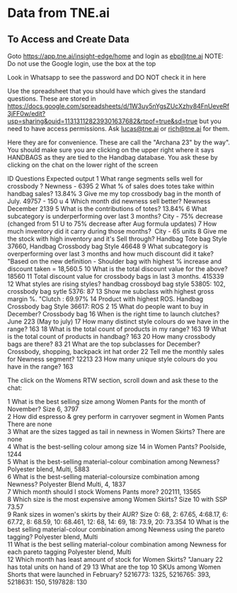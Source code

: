 # Data from TNE.ai

## To Access and Create Data

Goto https://app.tne.ai/insight-edge/home and login as ebp@tne.ai
NOTE: Do not use the Google login, use the box at the top

Look in Whatsapp to see the password and DO NOT check it in here

Use the spreadsheet that you should have which gives the standard questions. These are stored in https://docs.google.com/spreadsheets/d/1W3uy5nYgsZUcXzhy84FnUeveRf3jFF0w/edit?usp=sharing&ouid=113131128239301637682&rtpof=true&sd=true
but you need to have access permissions. Ask lucas@tne.ai or rich@tne.ai for them. 

Here they are for convenience. These are call the "Archana 23" by the way". You should make sure you are clicking on the upper right where it says HANDBAGS
as they are tied to the Handbag database. You ask these by clicking on the chat on the lower right of the screen

ID	Questions	Expected output
1	What range segments sells well for crossbody ?	Newness - 6395
2	What % of sales does totes take within handbag sales? 	13.84%
3	Give me my top crossbody bag in the month of July.	49757 - 150 u
4	Which month did newness sell better?	Newness December 2139
5	What is the contributions of totes?	13.84%
6	What subcategory is underperforming over last 3 months? 	City - 75% decrease (changed from 51 U to 75% decrease after Aug formula updates)
7	How much inventory did it carry during those months? 	City - 65 units
8	Give me the stock with high inventory and it's Sell through? Handbag Tote bag Style 37660, Handbag Crossbody bag Style 46648
9	What subcategory is overperforming over last 3 months and how much discount did it take?	"Based on the new definition - Shoulder bag with highest % increase and discount taken = 18,560.5
10	What is the total discount value for the above?	18560
11	Total discount value for crossbody bags in last 3 months.	415339
12	What styles are rising styles?	 handbag crossboyd bag style 53805: 102, crossbody bag sytle 5376: 87
13	Show me subclass with highest gross margin %.	"Clutch : 69.97%
14	Product with highest ROS.	Handbag Crossbody bag Style 36617: ROS 2
15	What do people want to buy in December?	Crossbody bag
16	When is the right time to launch clutches?	June 223 (May to july)
17	How many distinct style colours do we have in the range?	163
18	What is the total count of products in my range?	163
19	What is the total count of products in handbag?	163
20	How many crossbody bags are there?	83
21	What are the top subclasses for December?	Crossbody, shopping, backpack int hat order
22	Tell me the monthly sales for Newness segment? 12213
23	How many unique style colours do you have in the range?	163

The click on the Womens RTW section, scroll down and ask these to the chat:

1	What is the best selling size among Women Pants for the month of November?	Size 6, 3797	
2	How did espresso & grey perform in carryover segment in Women Pants	There are none	
3	What are the sizes tagged as tail in newness in Women Skirts?	There are none	
4	What is the best-selling colour among size 14 in Women Pants?	Poolside, 1244	
5	What is the best-selling material-colour combination among Newness?	Polyester blend, Multi, 5883	
6	What is the best-selling material-coloursize combination among Newness?	Polyester Blend Multi, 4, 1837	
7	Which month should I stock Womens Pants more?	202111, 13565	
8	Which size is the most expensive among Women Skirts?	Size 10 with SSP 73.57	
9	Rank sizes in women's skirts  by their AUR? Size 0: 68, 2: 67.65, 4:68.17, 6: 67.72, 8: 68.59, 10: 68.461, 12: 68, 14: 69, 18: 73.9, 20: 73.354
10	What is the best selling material-colour combination among Newness using the pareto tagging?	Polyester blend, Multi	
11	What is the best selling material-colour combination among Newness for each pareto tagging 	Polyester blend, Multi	
12	Which month has least amount of stock for Women Skirts?	"January 22 has total units on hand of 29
13	What are the top 10 SKUs among Women Shorts that were launched in February?		5216773: 1325, 5216765: 393, 5218631: 150, 5197828: 130
